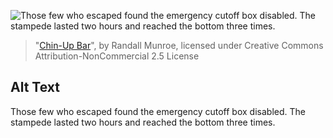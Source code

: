 ![Those few who escaped found the emergency cutoff box disabled. The stampede lasted two hours and reached the bottom three times.](https://imgs.xkcd.com/comics/chin_up_bar.png)
> "[Chin-Up Bar](https://xkcd.com/954/)", by Randall Munroe, licensed under Creative Commons Attribution-NonCommercial 2.5 License

## Alt Text
Those few who escaped found the emergency cutoff box disabled. The stampede lasted two hours and reached the bottom three times.
